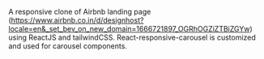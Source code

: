 A responsive clone of Airbnb landing page (https://www.airbnb.co.in/d/designhost?locale=en&_set_bev_on_new_domain=1666721897_OGRhOGZiZTBiZGYw) using ReactJS and tailwindCSS. React-responsive-carousel is customized and used for carousel components. 